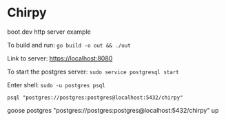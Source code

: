 # Chirpy
boot.dev http server example


To build and run:
`go build -o out && ./out`

Link to server: [https://localhost:8080](https://localhost:8080)


To start the postgres server: `sudo service postgresql start`

Enter shell: `sudo -u postgres psql`

`psql "postgres://postgres:postgres@localhost:5432/chirpy"`

goose postgres "postgres://postgres:postgres@localhost:5432/chirpy" up